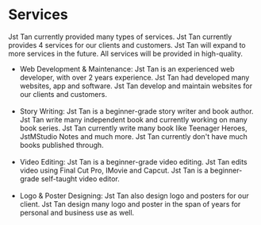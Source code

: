 <h1>Services</h1>
<p>Jst Tan currently provided many types of services. Jst Tan currently provides 4 services for our clients and customers. Jst Tan will expand to more services in the future. All services will be provided in high-quality. </p>

<ul>
<li>Web Development & Maintenance: Jst Tan is an experienced web developer, with over 2 years experience. Jst Tan had developed many websites, app and software. Jst Tan develop and maintain websites for our clients and customers. </li>
<br>
<li>Story Writing: Jst Tan is a beginner-grade story writer and book author. Jst Tan write many independent book and currently working on many book series. Jst Tan currently write many book like Teenager Heroes, JstMStudio Notes and much more. Jst Tan currently don't have much books published through. </li>
<br>
<li>Video Editing: Jst Tan is a beginner-grade video editing. Jst Tan edits video using Final Cut Pro, IMovie and Capcut. Jst Tan is a beginner-grade self-taught video editor. </li>
<br>
<li>Logo & Poster Designing: Jst Tan also design logo and posters for our client. Jst Tan design many logo and poster in the span of years for personal and business use as well.</li>
</ul>